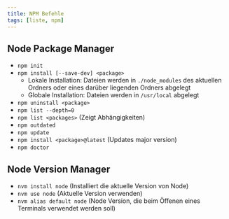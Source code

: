 ```yaml
---
title: NPM Befehle
tags: [liste, npm]
---
```


## Node Package Manager

- `npm init`
- `npm install [--save-dev] <package>`
  - Lokale Installation: Dateien werden in `./node_modules` des aktuellen Ordners oder eines darüber liegenden Ordners abgelegt
  - Globale Installation: Dateien werden in `/usr/local` abgelegt
- `npm uninstall <package>`
- `npm list --depth=0`
- `npm list <packages>` (Zeigt Abhängigkeiten)
- `npm outdated`
- `npm update`
- `npm install <package>@latest` (Updates major version)
- `npm doctor`

## Node Version Manager

- `nvm install node` (Installiert die aktuelle Version von Node)
- `nvm use node` (Aktuelle Version verwenden)
- `nvm alias default node` (Node Version, die beim Öffenen eines Terminals verwendet werden soll)
